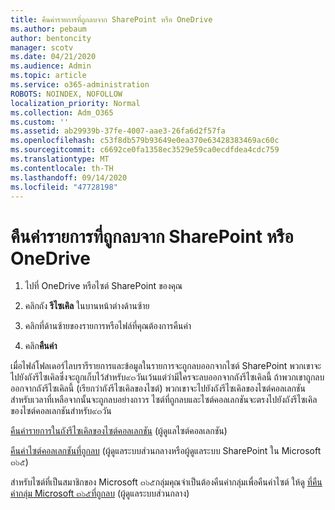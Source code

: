 ```yaml
---
title: คืนค่ารายการที่ถูกลบจาก SharePoint หรือ OneDrive
ms.author: pebaum
author: bentoncity
manager: scotv
ms.date: 04/21/2020
ms.audience: Admin
ms.topic: article
ms.service: o365-administration
ROBOTS: NOINDEX, NOFOLLOW
localization_priority: Normal
ms.collection: Adm_O365
ms.custom: ''
ms.assetid: ab29939b-37fe-4007-aae3-26fa6d2f57fa
ms.openlocfilehash: c53f8db579b93649e0ea370e63428383469ac60c
ms.sourcegitcommit: c6692ce0fa1358ec3529e59ca0ecdfdea4cdc759
ms.translationtype: MT
ms.contentlocale: th-TH
ms.lasthandoff: 09/14/2020
ms.locfileid: "47728198"
---
```

# <a name="restore-deleted-items-from-sharepoint-or-onedrive"></a>คืนค่ารายการที่ถูกลบจาก SharePoint หรือ OneDrive

1. ไปที่ OneDrive หรือไซต์ SharePoint ของคุณ
    
2. คลิกถัง **รีไซเคิล** ในบานหน้าต่างด้านซ้าย 
    
3. คลิกที่ด้านซ้ายของรายการหรือไฟล์ที่คุณต้องการคืนค่า
    
4. คลิก**คืนค่า** 
    
เมื่อไฟล์โฟลเดอร์ไลบรารีรายการและข้อมูลในรายการจะถูกลบออกจากไซต์ SharePoint พวกเขาจะไปยังถังรีไซเคิลซึ่งจะถูกเก็บไว้สำหรับ๙๓วันเว้นแต่ว่ามีใครจะลบออกจากถังรีไซเคิลนี้ ถ้าพวกเขาถูกลบออกจากถังรีไซเคิลนี้ (เรียกว่าถังรีไซเคิลของไซต์) พวกเขาจะไปยังถังรีไซเคิลของไซต์คอลเลกชันสำหรับเวลาที่เหลือจากนั้นจะถูกลบอย่างถาวร ไซต์ที่ถูกลบและไซต์คอลเลกชันจะตรงไปยังถังรีไซเคิลของไซต์คอลเลกชันสำหรับ๙๓วัน
  
[คืนค่ารายการในถังรีไซเคิลของไซต์คอลเลกชัน](https://go.microsoft.com/fwlink/?linkid=867800) (ผู้ดูแลไซต์คอลเลกชัน) 
  
[คืนค่าไซต์คอลเลกชันที่ถูกลบ](https://go.microsoft.com/fwlink/?linkid=867660) (ผู้ดูแลระบบส่วนกลางหรือผู้ดูแลระบบ SharePoint ใน Microsoft ๓๖๕) 
  
สำหรับไซต์ที่เป็นสมาชิกของ Microsoft ๓๖๕กลุ่มคุณจำเป็นต้องคืนค่ากลุ่มเพื่อคืนค่าไซต์ ให้ดู [ที่คืนค่ากลุ่ม Microsoft ๓๖๕ที่ถูกลบ](https://go.microsoft.com/fwlink/?linkid=867802) (ผู้ดูแลระบบส่วนกลาง) 
  

